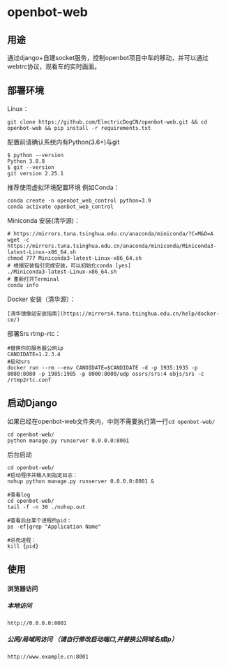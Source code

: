 # openbot-web
用途
--------------------
通过django+自建socket服务，控制openbot项目中车的移动，并可以通过webtrc协议，观看车的实时画面。

部署环境
--------------------
Linux：
````
git clone https://github.com/ElectricDogCN/openbot-web.git && cd openbot-web && pip install -r requirements.txt
````

配置前请确认系统内有Python(3.6+)与git
````
$ python --version
Python 3.8.8
$ git --version
git version 2.25.1
````
推荐使用虚拟环境配置环境 例如Conda：
````
conda create -n openbot_web_control python=3.9
conda activate openbot_web_control
````
Miniconda 安装(清华源)：
````
# https://mirrors.tuna.tsinghua.edu.cn/anaconda/miniconda/?C=M&O=A
wget -c https://mirrors.tuna.tsinghua.edu.cn/anaconda/miniconda/Miniconda3-latest-Linux-x86_64.sh
chmod 777 Miniconda3-latest-Linux-x86_64.sh
# 根据安装指引完成安装，可以初始化conda [yes]
./Miniconda3-latest-Linux-x86_64.sh
# 重新打开Terminal
conda info
````
Docker 安装（清华源）：
````
[清华镜像站安装指南](https://mirrors4.tuna.tsinghua.edu.cn/help/docker-ce/)
````
部署Srs rtmp-rtc：
````
#替换你的服务器公网ip
CANDIDATE=1.2.3.4
#启动srs
docker run --rm --env CANDIDATE=$CANDIDATE -d -p 1935:1935 -p 8080:8080 -p 1985:1985 -p 8000:8000/udp ossrs/srs:4 objs/srs -c /rtmp2rtc.conf
````
启动Django
------------------
如果已经在openbot-web文件夹内，中则不需要执行第一行`cd openbot-web/`
````
cd openbot-web/
python manage.py runserver 0.0.0.0:8001
````
后台启动
````
cd openbot-web/
#启动程序并输入到指定日志：
nohup python manage.py runserver 0.0.0.0:8001 &

#查看log
cd openbot-web/
tail -f -n 30 ./nohup.out

#查看后台某个进程的pid：
ps -ef|grep "Application Name"

#杀死进程：
kill {pid}
````

使用
-----------------
#### 浏览器访问

##### 本地访问
````
http://0.0.0.0:8001
````
##### 公网/局域网访问 （请自行修改启动端口,并替换公网域名或Ip）
````
http://www.example.cn:8001
````
